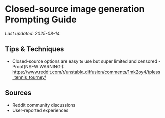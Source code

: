 # Closed-source image generation Prompting Guide

*Last updated: 2025-08-14*

## Tips & Techniques

- Closed-source options are easy to use but super limited and censored - Proof(NSFW WARNING!): https://www.reddit.com/r/unstable_diffusion/comments/1mk2oy4/tpless_tennis_tourney/

## Sources

- Reddit community discussions
- User-reported experiences
